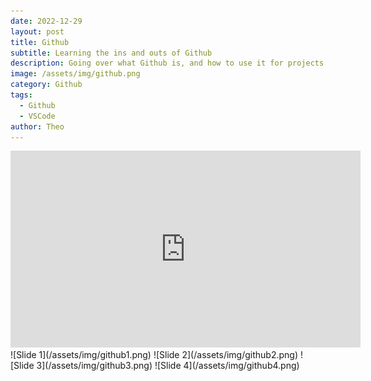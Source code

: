 ```yaml
---
date: 2022-12-29
layout: post
title: Github
subtitle: Learning the ins and outs of Github
description: Going over what Github is, and how to use it for projects
image: /assets/img/github.png
category: Github
tags:
  - Github
  - VSCode
author: Theo
---
```

<iframe width="560" height="315" src="https://www.youtube.com/embed/e38xDszZqE8" title="YouTube video player" frameborder="0" allow="accelerometer; autoplay; clipboard-write; encrypted-media; gyroscope; picture-in-picture; web-share" allowfullscreen></iframe>
![Slide 1](/assets/img/github1.png)
![Slide 2](/assets/img/github2.png)
![Slide 3](/assets/img/github3.png)
![Slide 4](/assets/img/github4.png)



